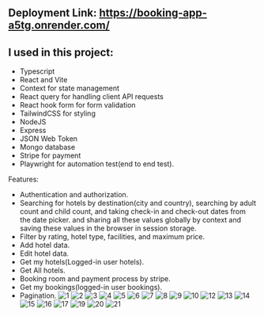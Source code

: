 ## Deployment Link: https://booking-app-a5tg.onrender.com/

## I used in this project:

- Typescript
- React and Vite
- Context for state management
- React query for handling client API requests
- React hook form for form validation
- TailwindCSS for styling
- NodeJS
- Express
- JSON Web Token
- Mongo database
- Stripe for payment
- Playwright for automation test(end to end test). 

Features: 
- Authentication and authorization.
- Searching for hotels by destination(city and country), searching by adult count and child count, and taking check-in and check-out dates from the date picker.
  and sharing all these values globally by context and saving these values in the browser in session storage.
- Filter by rating, hotel type, facilities, and maximum price.
- Add hotel data.
- Edit hotel data.
- Get my hotels(Logged-in user hotels).
- Get All hotels.
- Booking room and payment process by stripe.
- Get my bookings(logged-in user bookings).
- Pagination.
![1](https://github.com/mohamedkhairy23/Mern-booking-clone/assets/82667987/78dd9928-63bb-49b3-9592-d31d97d28c67)
![2](https://github.com/mohamedkhairy23/Mern-booking-clone/assets/82667987/3ee3dc4e-f575-44b2-ba2c-ebd9c78f43d9)
![3](https://github.com/mohamedkhairy23/Mern-booking-clone/assets/82667987/bc54f2a9-0f98-4bfa-a2ee-a8af2dcef970)
![4](https://github.com/mohamedkhairy23/Mern-booking-clone/assets/82667987/506f2554-9ef0-4bdd-b3ee-f38b92835a10)
![5](https://github.com/mohamedkhairy23/Mern-booking-clone/assets/82667987/545b9b3c-4271-4bd7-9162-db97c03b6903)
![6](https://github.com/mohamedkhairy23/Mern-booking-clone/assets/82667987/43d2efbf-c6e1-4d31-a8f7-2db844d6106d)
![7](https://github.com/mohamedkhairy23/Mern-booking-clone/assets/82667987/f01dca2b-78e9-43d3-afb2-8dafb4f38d90)
![8](https://github.com/mohamedkhairy23/Mern-booking-clone/assets/82667987/9969ad0f-0758-4786-b4d2-4ff3d16829b5)
![9](https://github.com/mohamedkhairy23/Mern-booking-clone/assets/82667987/afb95f3f-8d00-4481-adb8-51f8536840c7)
![10](https://github.com/mohamedkhairy23/Mern-booking-clone/assets/82667987/dd334958-c45a-4b32-a1b9-da3864d7ff7d)
![12](https://github.com/mohamedkhairy23/Mern-booking-clone/assets/82667987/57255d40-b770-41c0-877e-1ba1a943a8d0)
![13](https://github.com/mohamedkhairy23/Mern-booking-clone/assets/82667987/08185f29-988f-43b1-9a59-f7cb91f25d92)
![14](https://github.com/mohamedkhairy23/Mern-booking-clone/assets/82667987/513104d1-34dd-457f-83d7-66d034fe7b40)
![15](https://github.com/mohamedkhairy23/Mern-booking-clone/assets/82667987/f885e9cf-a6b1-406f-8f31-9056614f974f)
![16](https://github.com/mohamedkhairy23/Mern-booking-clone/assets/82667987/2a8bd92d-2901-4281-86af-8d3e50b27273)
![17](https://github.com/mohamedkhairy23/Mern-booking-clone/assets/82667987/c6c5fcd2-9666-44ad-b9b3-495a81c4267f)
![19](https://github.com/mohamedkhairy23/Mern-booking-clone/assets/82667987/3f10b7d0-d0de-4017-8550-2f8189fb2016)
![20](https://github.com/mohamedkhairy23/Mern-booking-clone/assets/82667987/f0c6a8fc-9acc-445e-a8b2-74b64bee9327)
![21](https://github.com/mohamedkhairy23/Mern-booking-clone/assets/82667987/9609b59d-ca5b-42ef-8bbb-6bc99c65afa0)
